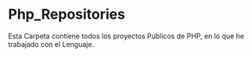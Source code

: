 # Php_Repositories
Esta Carpeta contiene todos los proyectos Públicos de PHP, en lo que he trabajado con el Lenguaje.
